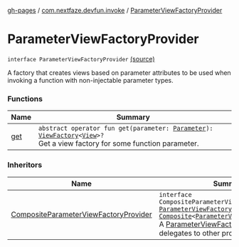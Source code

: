 [gh-pages](../../index.md) / [com.nextfaze.devfun.invoke](../index.md) / [ParameterViewFactoryProvider](./index.md)

# ParameterViewFactoryProvider

`interface ParameterViewFactoryProvider` [(source)](https://github.com/NextFaze/dev-fun/tree/master/devfun/src/main/java/com/nextfaze/devfun/invoke/View.kt#L96)

A factory that creates views based on parameter attributes to be used when invoking a function with non-injectable parameter types.

### Functions

| Name | Summary |
|---|---|
| [get](get.md) | `abstract operator fun get(parameter: `[`Parameter`](../-parameter/index.md)`): `[`ViewFactory`](../../com.nextfaze.devfun.view/-view-factory/index.md)`<`[`View`](https://developer.android.com/reference/android/view/View.html)`>?`<br>Get a view factory for some function parameter. |

### Inheritors

| Name | Summary |
|---|---|
| [CompositeParameterViewFactoryProvider](../-composite-parameter-view-factory-provider.md) | `interface CompositeParameterViewFactoryProvider : `[`ParameterViewFactoryProvider`](./index.md)`, `[`Composite`](../../com.nextfaze.devfun.core/-composite/index.md)`<`[`ParameterViewFactoryProvider`](./index.md)`>`<br>A [ParameterViewFactoryProvider](./index.md) that delegates to other providers. |
